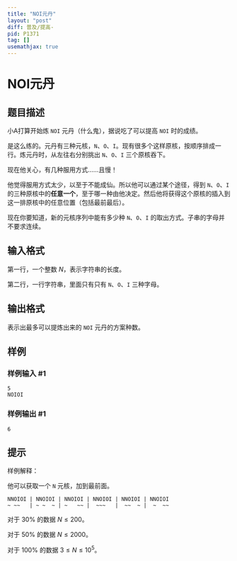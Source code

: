 ```yaml
---
title: "NOI元丹"
layout: "post"
diff: 普及/提高-
pid: P1371
tag: []
usemathjax: true
---
```


# NOI元丹
## 题目描述

小A打算开始炼 $\texttt{NOI}$ 元丹（什么鬼），据说吃了可以提高 $\texttt{NOI}$ 时的成绩。

是这么练的。元丹有三种元核，`N`、`O`、`I`。现有很多个这样原核，按顺序排成一行。炼元丹时，从左往右分别挑出 `N`、`O`、`I` 三个原核吞下。

现在他关心，有几种服用方式……且慢！

他觉得服用方式太少，以至于不能成仙。所以他可以通过某个途径，得到 `N`、`O`、`I` 的三种原核中的**任意一个**，至于哪一种由他决定。然后他将获得这个原核的插入到这一排原核中的任意位置（包括最前最后）。

现在你要知道，新的元核序列中能有多少种 `N`、`O`、`I` 的取出方式。子串的字母并不要求连续。
## 输入格式

第一行，一个整数 $N$，表示字符串的长度。

第二行，一行字符串，里面只有只有 `N`、`O`、`I` 三种字母。
## 输出格式

表示出最多可以提炼出来的 $\texttt{NOI}$ 元丹的方案种数。
## 样例

### 样例输入 #1
```
5
NOIOI
```
### 样例输出 #1
```
6
```
## 提示

样例解释：

他可以获取一个 `N` 元核，加到最前面。

```plain
NNOIOI | NNOIOI | NNOIOI | NNOIOI | NNOIOI | NNOIOI
~ ~~   | ~ ~  ~ | ~   ~~ |  ~~~   |  ~~  ~ |  ~  ~~
```
对于 $30\%$ 的数据 $N \le 200$。

对于 $50\%$ 的数据 $N \le 2000$。

对于 $100\%$ 的数据 $3 \le N \le 10 ^ 5$。

